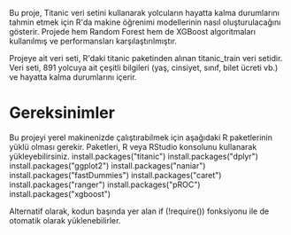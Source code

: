 Bu proje, Titanic veri setini kullanarak yolcuların hayatta kalma durumlarını tahmin etmek için R'da makine öğrenimi modellerinin nasıl oluşturulacağını gösterir. 
Projede hem Random Forest hem de XGBoost algoritmaları kullanılmış ve performansları karşılaştırılmıştır.

Projeye ait veri seti, R'daki titanic paketinden alınan titanic_train veri setidir. 
Veri seti, 891 yolcuya ait çeşitli bilgileri (yaş, cinsiyet, sınıf, bilet ücreti vb.) ve hayatta kalma durumlarını içerir.

# Gereksinimler
Bu projeyi yerel makinenizde çalıştırabilmek için aşağıdaki R paketlerinin yüklü olması gerekir. Paketleri, R veya RStudio konsolunu kullanarak yükleyebilirsiniz.
install.packages("titanic")
install.packages("dplyr")
install.packages("ggplot2")
install.packages("naniar")
install.packages("fastDummies")
install.packages("caret")
install.packages("ranger")
install.packages("pROC")
install.packages("xgboost")

Alternatif olarak, kodun başında yer alan if (!require()) fonksiyonu ile de otomatik olarak yüklenebilirler.

